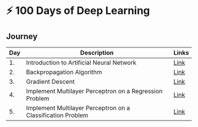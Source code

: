 # :zap: 100 Days of Deep Learning


## Journey

| Day | Description | Links |
| --- | ----------- | ----- |
| 1. | Introduction to Artificial Neural Network | [Link](day-1) |
| 2. | Backpropagation Algorithm | [Link](day-2) |
| 3. | Gradient Descent | [Link](day-3) |
| 4. | Implement Multilayer Perceptron on a Regression Problem | [Link](day-4) |
| 5. | Implement Multilayer Perceptron on a Classification Problem | [Link](day-5) |

